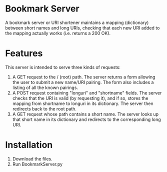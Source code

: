 # Bookmark Server
A bookmark server or URI shortener maintains a mapping (dictionary) between short names and long URIs, checking that each new URI added to the
mapping actually works (i.e. returns a 200 OK).
# Features

This server is intended to serve three kinds of requests:
1. A GET request to the / (root) path.  The server returns a form allowing the user to submit a new name/URI pairing.  The form also includes a listing of all the known pairings.
2. A POST request containing "longuri" and "shortname" fields.  The server checks that the URI is valid (by requesting it), and if so, stores the mapping from shortname to longuri in its dictionary.  The server then redirects back to the root path.
3. A GET request whose path contains a short name.  The server looks up that short name in its dictionary and redirects to the corresponding long URI.
# Installation

1. Download the files.
2. Run BookmarkServer.py

